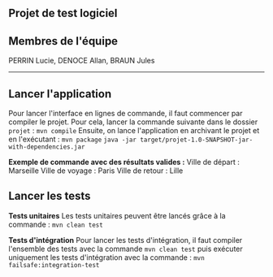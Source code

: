 ## Projet de test logiciel 

## Membres de l'équipe

PERRIN Lucie, DENOCE Allan, BRAUN Jules

****

## Lancer l'application
Pour lancer l'interface en lignes de commande, il faut commencer par compiler le projet. Pour cela, lancer la commande suivante dans le dossier `projet` :
`mvn compile`
Ensuite, on lance l'application en archivant le projet et en l'exécutant :
`mvn package`
`java -jar target/projet-1.0-SNAPSHOT-jar-with-dependencies.jar`

**Exemple de commande avec des résultats valides :**
Ville de départ : Marseille
Ville de voyage : Paris
Ville de retour : Lille


## Lancer les tests
**Tests unitaires**
Les tests unitaires peuvent être lancés grâce à la commande :
`mvn clean test`

**Tests d'intégration**
Pour lancer les tests d'intégration, il faut compiler l'ensemble des tests avec la commande `mvn clean test` puis exécuter uniquement les tests d'intégration avec la commande :
`mvn failsafe:integration-test`